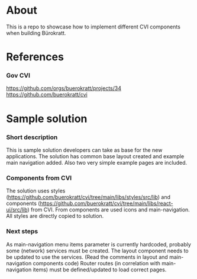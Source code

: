# About

This is a repo to showcase how to implement different CVI components when building Bürokratt.

# References

### Gov CVI

https://github.com/orgs/buerokratt/projects/34
https://github.com/buerokratt/cvi

# Sample solution

### Short description

This is sample solution developers can take as base for the new applications.
The solution has common base layout created and example main navigation added.
Also two very simple example pages are included.

### Components from CVI

The solution uses styles (https://github.com/buerokratt/cvi/tree/main/libs/styles/src/lib)
and components (https://github.com/buerokratt/cvi/tree/main/libs/react-ui/src/lib) from CVI.
From components are used icons and main-navigation. All styles are directly copied to solution.

### Next steps

As main-navigation menu items parameter is currently hardcoded, probably some (network) services must be created.
The layout component needs to be updated to use the services.
(Read the comments in layout and main-navigation components code)
Router routes (in correlation with main-navigation items) must be defined/updated to load correct pages.
